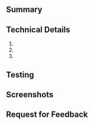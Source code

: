 <!--
Please title your pull request in the following format based on the type of change:

🍭 Feature: [short description of the feature]
🍬 Enhancement: [short description of the enhancement]
🛠️ Fix#(issue_no): [short description of the fix]

General Instructions:
- Remember to remove these comments before submitting the pull request.
-->

## Summary

<!-- Replace this text with a brief description of the changes you've made, what feature you're adding or improving, or what issue you're addressing. -->

## Technical Details

<!-- Replace this text with any technical details about the implementation, such as the modifications made in the code, or the functions, variables, or files you've introduced or changed. -->

1.
2.
3.

## Testing

<!-- Replace this text with a description of how the changes were tested. Include any new tests introduced, if applicable. -->

## Screenshots

<!-- If applicable, add screenshots to help explain your changes. -->

## Request for Feedback

<!-- Invite reviewers to provide feedback on your proposed changes. -->
